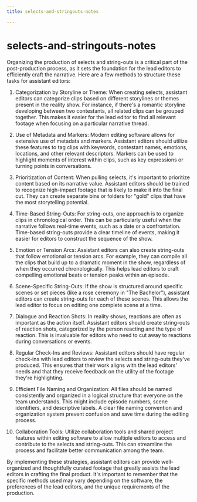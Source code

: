 ```yaml
---
title: selects-and-stringouts-notes

---
```


# selects-and-stringouts-notes

Organizing the production of selects and string-outs is a critical part of the post-production process, as it sets the foundation for the lead editors to efficiently craft the narrative. Here are a few methods to structure these tasks for assistant editors:

1. Categorization by Storyline or Theme:
When creating selects, assistant editors can categorize clips based on different storylines or themes present in the reality show. For instance, if there's a romantic storyline developing between two contestants, all related clips can be grouped together. This makes it easier for the lead editor to find all relevant footage when focusing on a particular narrative thread.

2. Use of Metadata and Markers:
Modern editing software allows for extensive use of metadata and markers. Assistant editors should utilize these features to tag clips with keywords, contestant names, emotions, locations, and other relevant descriptors. Markers can be used to highlight moments of interest within clips, such as key expressions or turning points in conversations.

3. Prioritization of Content:
When pulling selects, it's important to prioritize content based on its narrative value. Assistant editors should be trained to recognize high-impact footage that is likely to make it into the final cut. They can create separate bins or folders for "gold" clips that have the most storytelling potential.

4. Time-Based String-Outs:
For string-outs, one approach is to organize clips in chronological order. This can be particularly useful when the narrative follows real-time events, such as a date or a confrontation. Time-based string-outs provide a clear timeline of events, making it easier for editors to construct the sequence of the show.

5. Emotion or Tension Arcs:
Assistant editors can also create string-outs that follow emotional or tension arcs. For example, they can compile all the clips that build up to a dramatic moment in the show, regardless of when they occurred chronologically. This helps lead editors to craft compelling emotional beats or tension peaks within an episode.

6. Scene-Specific String-Outs:
If the show is structured around specific scenes or set pieces (like a rose ceremony in "The Bachelor"), assistant editors can create string-outs for each of these scenes. This allows the lead editor to focus on editing one complete scene at a time.

7. Dialogue and Reaction Shots:
In reality shows, reactions are often as important as the action itself. Assistant editors should create string-outs of reaction shots, categorized by the person reacting and the type of reaction. This is invaluable for editors who need to cut away to reactions during conversations or events.

8. Regular Check-Ins and Reviews:
Assistant editors should have regular check-ins with lead editors to review the selects and string-outs they've produced. This ensures that their work aligns with the lead editors' needs and that they receive feedback on the utility of the footage they're highlighting.

9. Efficient File Naming and Organization:
All files should be named consistently and organized in a logical structure that everyone on the team understands. This might include episode numbers, scene identifiers, and descriptive labels. A clear file naming convention and organization system prevent confusion and save time during the editing process.

10. Collaboration Tools:
Utilize collaboration tools and shared project features within editing software to allow multiple editors to access and contribute to the selects and string-outs. This can streamline the process and facilitate better communication among the team.

By implementing these strategies, assistant editors can provide well-organized and thoughtfully curated footage that greatly assists the lead editors in crafting the final product. It's important to remember that the specific methods used may vary depending on the software, the preferences of the lead editors, and the unique requirements of the production.